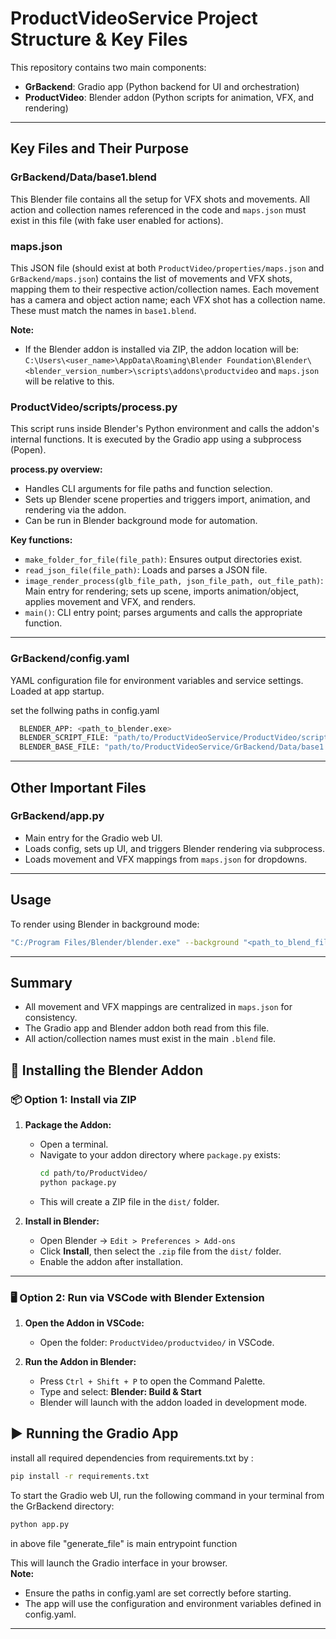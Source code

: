 
# ProductVideoService Project Structure & Key Files

This repository contains two main components:

- **GrBackend**: Gradio app (Python backend for UI and orchestration)
- **ProductVideo**: Blender addon (Python scripts for animation, VFX, and rendering)

---

## Key Files and Their Purpose

### GrBackend/Data/base1.blend
This Blender file contains all the setup for VFX shots and movements. All action and collection names referenced in the code and `maps.json` must exist in this file (with fake user enabled for actions).

### maps.json
This JSON file (should exist at both `ProductVideo/properties/maps.json` and `GrBackend/maps.json`) contains the list of movements and VFX shots, mapping them to their respective action/collection names. Each movement has a camera and object action name; each VFX shot has a collection name. These must match the names in `base1.blend`.

**Note:**
- If the Blender addon is installed via ZIP, the addon location will be:
  `C:\Users\<user_name>\AppData\Roaming\Blender Foundation\Blender\<blender_version_number>\scripts\addons\productvideo`
  and `maps.json` will be relative to this.

### ProductVideo/scripts/process.py
This script runs inside Blender's Python environment and calls the addon's internal functions. It is executed by the Gradio app using a subprocess (Popen). 

**process.py overview:**
- Handles CLI arguments for file paths and function selection.
- Sets up Blender scene properties and triggers import, animation, and rendering via the addon.
- Can be run in Blender background mode for automation.

**Key functions:**
- `make_folder_for_file(file_path)`: Ensures output directories exist.
- `read_json_file(file_path)`: Loads and parses a JSON file.
- `image_render_process(glb_file_path, json_file_path, out_file_path)`: Main entry for rendering; sets up scene, imports animation/object, applies movement and VFX, and renders.
- `main()`: CLI entry point; parses arguments and calls the appropriate function.

---

### GrBackend/config.yaml
YAML configuration file for environment variables and service settings. Loaded at app startup.

set the follwing paths in config.yaml

```sh
  BLENDER_APP: <path_to_blender.exe>
  BLENDER_SCRIPT_FILE: "path/to/ProductVideoService/ProductVideo/scripts/process.py"
  BLENDER_BASE_FILE: "path/to/ProductVideoService/GrBackend/Data/base1.blend"
```

---

## Other Important Files

### GrBackend/app.py
- Main entry for the Gradio web UI.
- Loads config, sets up UI, and triggers Blender rendering via subprocess.
- Loads movement and VFX mappings from `maps.json` for dropdowns.

---

## Usage

To render using Blender in background mode:

```sh
"C:/Program Files/Blender/blender.exe" --background "<path_to_blend_file>" --python "ProductVideo/scripts/process.py" -- -x <glb_file_path> -j <json_file_path> -v <out_file_path> -f process
```

---

## Summary

- All movement and VFX mappings are centralized in `maps.json` for consistency.
- The Gradio app and Blender addon both read from this file.
- All action/collection names must exist in the main `.blend` file.

## 🔧 Installing the Blender Addon

### 📦 Option 1: Install via ZIP

1. **Package the Addon:**
   - Open a terminal.
   - Navigate to your addon directory where `package.py` exists:
     ```bash
     cd path/to/ProductVideo/
     python package.py
     ```
   - This will create a ZIP file in the `dist/` folder.

2. **Install in Blender:**
   - Open Blender → `Edit > Preferences > Add-ons`
   - Click **Install**, then select the `.zip` file from the `dist/` folder.
   - Enable the addon after installation.

---

### 🖥️ Option 2: Run via VSCode with Blender Extension

1. **Open the Addon in VSCode:**
   - Open the folder: `ProductVideo/productvideo/` in VSCode.

2. **Run the Addon in Blender:**
   - Press `Ctrl + Shift + P` to open the Command Palette.
   - Type and select: **Blender: Build & Start**
   - Blender will launch with the addon loaded in development mode.




## ▶️ Running the Gradio App

install all required dependencies from requirements.txt 
by : 
```sh
pip install -r requirements.txt 
```

To start the Gradio web UI, run the following command in your terminal from the GrBackend directory:

```sh
python app.py
```

in above file "generate_file" is main entrypoint function

This will launch the Gradio interface in your browser.  
**Note:**  
- Ensure the paths in config.yaml are set correctly before starting.
- The app will use the configuration and environment variables defined in config.yaml.

---

